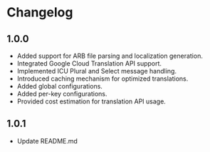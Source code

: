 # Changelog

## 1.0.0

- Added support for ARB file parsing and localization generation.
- Integrated Google Cloud Translation API support.
- Implemented ICU Plural and Select message handling.
- Introduced caching mechanism for optimized translations.
- Added global configurations.
- Added per-key configurations.
- Provided cost estimation for translation API usage.
  
## 1.0.1

- Update README.md